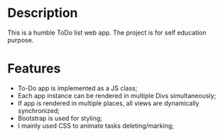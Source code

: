 # Description

This is a humble ToDo list web app.
The project is for self education purpose.

# Features
- To-Do app is implemented as a JS class;
- Each app instance can be rendered in multiple Divs simultaneously;
- If app is rendered in multiple places, all views are dynamically synchronized;
- Bootstrap is used for styling;
- I mainly used CSS to animate tasks deleting/marking;